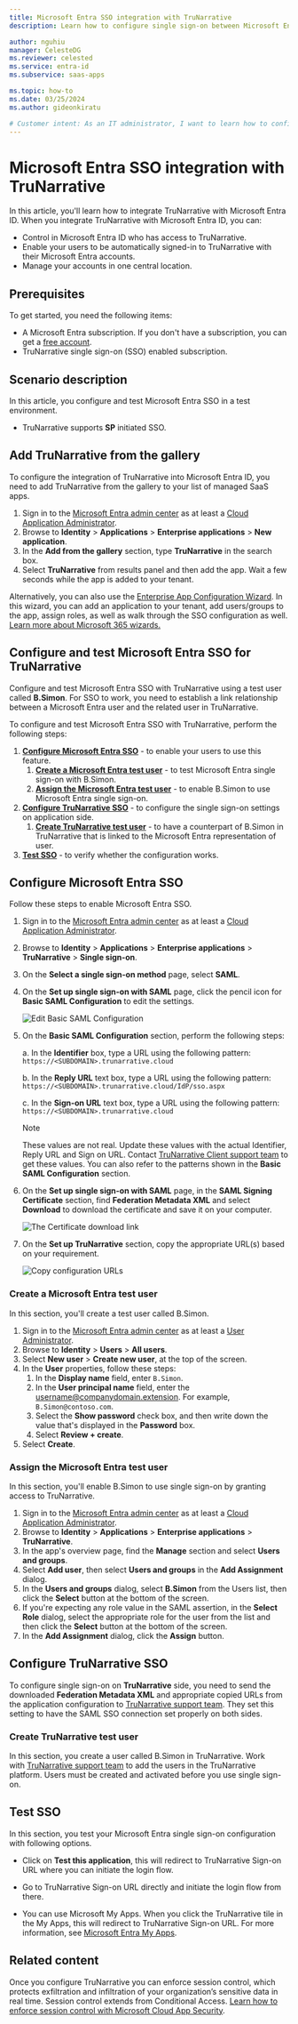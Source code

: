 ```yaml
---
title: Microsoft Entra SSO integration with TruNarrative
description: Learn how to configure single sign-on between Microsoft Entra ID and TruNarrative.

author: nguhiu
manager: CelesteDG
ms.reviewer: celested
ms.service: entra-id
ms.subservice: saas-apps

ms.topic: how-to
ms.date: 03/25/2024
ms.author: gideonkiratu

# Customer intent: As an IT administrator, I want to learn how to configure single sign-on between Microsoft Entra ID and TruNarrative so that I can control who has access to TruNarrative, enable automatic sign-in with Microsoft Entra accounts, and manage my accounts in one central location.
---
```


# Microsoft Entra SSO integration with TruNarrative

In this article,  you'll learn how to integrate TruNarrative with Microsoft Entra ID. When you integrate TruNarrative with Microsoft Entra ID, you can:

* Control in Microsoft Entra ID who has access to TruNarrative.
* Enable your users to be automatically signed-in to TruNarrative with their Microsoft Entra accounts.
* Manage your accounts in one central location.

## Prerequisites

To get started, you need the following items:

* A Microsoft Entra subscription. If you don't have a subscription, you can get a [free account](https://azure.microsoft.com/free/).
* TruNarrative single sign-on (SSO) enabled subscription.

## Scenario description

In this article,  you configure and test Microsoft Entra SSO in a test environment.

* TruNarrative supports **SP** initiated SSO.

## Add TruNarrative from the gallery

To configure the integration of TruNarrative into Microsoft Entra ID, you need to add TruNarrative from the gallery to your list of managed SaaS apps.

1. Sign in to the [Microsoft Entra admin center](https://entra.microsoft.com) as at least a [Cloud Application Administrator](~/identity/role-based-access-control/permissions-reference.md#cloud-application-administrator).
1. Browse to **Identity** > **Applications** > **Enterprise applications** > **New application**.
1. In the **Add from the gallery** section, type **TruNarrative** in the search box.
1. Select **TruNarrative** from results panel and then add the app. Wait a few seconds while the app is added to your tenant.

 Alternatively, you can also use the [Enterprise App Configuration Wizard](https://portal.office.com/AdminPortal/home?Q=Docs#/azureadappintegration). In this wizard, you can add an application to your tenant, add users/groups to the app, assign roles, as well as walk through the SSO configuration as well. [Learn more about Microsoft 365 wizards.](/microsoft-365/admin/misc/azure-ad-setup-guides)

<a name='configure-and-test-azure-ad-sso-for-trunarrative'></a>

## Configure and test Microsoft Entra SSO for TruNarrative

Configure and test Microsoft Entra SSO with TruNarrative using a test user called **B.Simon**. For SSO to work, you need to establish a link relationship between a Microsoft Entra user and the related user in TruNarrative.

To configure and test Microsoft Entra SSO with TruNarrative, perform the following steps:

1. **[Configure Microsoft Entra SSO](#configure-azure-ad-sso)** - to enable your users to use this feature.
    1. **[Create a Microsoft Entra test user](#create-an-azure-ad-test-user)** - to test Microsoft Entra single sign-on with B.Simon.
    1. **[Assign the Microsoft Entra test user](#assign-the-azure-ad-test-user)** - to enable B.Simon to use Microsoft Entra single sign-on.
1. **[Configure TruNarrative SSO](#configure-trunarrative-sso)** - to configure the single sign-on settings on application side.
    1. **[Create TruNarrative test user](#create-trunarrative-test-user)** - to have a counterpart of B.Simon in TruNarrative that is linked to the Microsoft Entra representation of user.
1. **[Test SSO](#test-sso)** - to verify whether the configuration works.

<a name='configure-azure-ad-sso'></a>

## Configure Microsoft Entra SSO

Follow these steps to enable Microsoft Entra SSO.

1. Sign in to the [Microsoft Entra admin center](https://entra.microsoft.com) as at least a [Cloud Application Administrator](~/identity/role-based-access-control/permissions-reference.md#cloud-application-administrator).
1. Browse to **Identity** > **Applications** > **Enterprise applications** > **TruNarrative** > **Single sign-on**.
1. On the **Select a single sign-on method** page, select **SAML**.
1. On the **Set up single sign-on with SAML** page, click the pencil icon for **Basic SAML Configuration** to edit the settings.

   ![Edit Basic SAML Configuration](common/edit-urls.png)

1. On the **Basic SAML Configuration** section, perform the following steps:

    a. In the **Identifier** box, type a URL using the following pattern:
    `https://<SUBDOMAIN>.trunarrative.cloud`

    b. In the **Reply URL** text box, type a URL using the following pattern:
    `https://<SUBDOMAIN>.trunarrative.cloud/IdP/sso.aspx`

    c. In the **Sign-on URL** text box, type a URL using the following pattern:
    `https://<SUBDOMAIN>.trunarrative.cloud`

	> [!NOTE]
	> These values are not real. Update these values with the actual Identifier, Reply URL and Sign on URL. Contact [TruNarrative Client support team](mailto:helpdesk@trunarrative.com) to get these values. You can also refer to the patterns shown in the **Basic SAML Configuration** section.

1. On the **Set up single sign-on with SAML** page, in the **SAML Signing Certificate** section,  find **Federation Metadata XML** and select **Download** to download the certificate and save it on your computer.

	![The Certificate download link](common/metadataxml.png)

1. On the **Set up TruNarrative** section, copy the appropriate URL(s) based on your requirement.

	![Copy configuration URLs](common/copy-configuration-urls.png)

<a name='create-an-azure-ad-test-user'></a>

### Create a Microsoft Entra test user

In this section, you'll create a test user called B.Simon.

1. Sign in to the [Microsoft Entra admin center](https://entra.microsoft.com) as at least a [User Administrator](~/identity/role-based-access-control/permissions-reference.md#user-administrator).
1. Browse to **Identity** > **Users** > **All users**.
1. Select **New user** > **Create new user**, at the top of the screen.
1. In the **User** properties, follow these steps:
   1. In the **Display name** field, enter `B.Simon`.  
   1. In the **User principal name** field, enter the username@companydomain.extension. For example, `B.Simon@contoso.com`.
   1. Select the **Show password** check box, and then write down the value that's displayed in the **Password** box.
   1. Select **Review + create**.
1. Select **Create**.

<a name='assign-the-azure-ad-test-user'></a>

### Assign the Microsoft Entra test user

In this section, you'll enable B.Simon to use single sign-on by granting access to TruNarrative.

1. Sign in to the [Microsoft Entra admin center](https://entra.microsoft.com) as at least a [Cloud Application Administrator](~/identity/role-based-access-control/permissions-reference.md#cloud-application-administrator).
1. Browse to **Identity** > **Applications** > **Enterprise applications** > **TruNarrative**.
1. In the app's overview page, find the **Manage** section and select **Users and groups**.
1. Select **Add user**, then select **Users and groups** in the **Add Assignment** dialog.
1. In the **Users and groups** dialog, select **B.Simon** from the Users list, then click the **Select** button at the bottom of the screen.
1. If you're expecting any role value in the SAML assertion, in the **Select Role** dialog, select the appropriate role for the user from the list and then click the **Select** button at the bottom of the screen.
1. In the **Add Assignment** dialog, click the **Assign** button.

## Configure TruNarrative SSO

To configure single sign-on on **TruNarrative** side, you need to send the downloaded **Federation Metadata XML** and appropriate copied URLs from the application configuration to [TruNarrative support team](mailto:helpdesk@trunarrative.com). They set this setting to have the SAML SSO connection set properly on both sides.

### Create TruNarrative test user

In this section, you create a user called B.Simon in TruNarrative. Work with [TruNarrative support team](mailto:helpdesk@trunarrative.com) to add the users in the TruNarrative platform. Users must be created and activated before you use single sign-on.

## Test SSO 

In this section, you test your Microsoft Entra single sign-on configuration with following options. 

* Click on **Test this application**, this will redirect to TruNarrative Sign-on URL where you can initiate the login flow. 

* Go to TruNarrative Sign-on URL directly and initiate the login flow from there.

* You can use Microsoft My Apps. When you click the TruNarrative tile in the My Apps, this will redirect to TruNarrative Sign-on URL. For more information, see [Microsoft Entra My Apps](/azure/active-directory/manage-apps/end-user-experiences#azure-ad-my-apps).

## Related content

Once you configure TruNarrative you can enforce session control, which protects exfiltration and infiltration of your organization’s sensitive data in real time. Session control extends from Conditional Access. [Learn how to enforce session control with Microsoft Cloud App Security](/cloud-app-security/proxy-deployment-aad).
